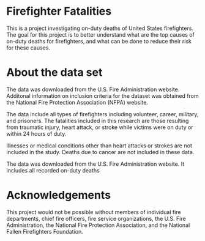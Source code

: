 # Firefighter Fatalities
This is a project investigating on-duty deaths of United States firefighters. The goal for this project is to better understand what are the top causes of on-duty deaths for firefighters, and what can be done to reduce their risk for these causes.

# About the data set
The data was downloaded from the U.S. Fire Administration website. Additonal information on inclusion criteria for the dataset was obtained from the National Fire Protection Association (NFPA) website.

The data include all types of firefighters including volunteer, career, military, and prisoners. The fatalities included in this research are those resulting from traumatic injury, heart attack, or stroke while victims were on duty or within 24 hours of duty.

Illnesses or medical conditions other than heart attacks or strokes are not included in the study. Deaths due to cancer are not included in these data.

The data was downloaded from the U.S. Fire Administration website. It includes all recorded on-duty deaths 

# Acknowledgements 
This project would not be possible without members of individual fire departments, chief fire officers, fire service organizations, the U.S. Fire Administration, the National Fire Protection Association, and the National Fallen Firefighters Foundation. 
